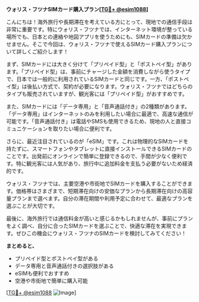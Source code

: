 **ウォリス・フツナSIMカード購入プラン[[TG💪+ @esim1088](https://t.me/s/esim1088)]**

こんにちは！海外旅行や長期滞在を考えている方にとって、現地での通信手段は非常に重要です。特にウォリス・フツナでは、インターネット環境が整っている場所でも、日本との連絡や地図アプリを使うためにも、SIMカードの準備は欠かせません。そこで今回は、ウォリス・フツナで使えるSIMカード購入プランについて詳しくご紹介します！

まず、SIMカードには大きく分けて「プリペイド型」と「ポストペイ型」があります。「プリペイド型」は、事前にチャージした金額を消費しながら使うタイプで、日本では一般的に利用されているSIMカードと同じです。一方、「ポストペイ型」は後払い方式で、契約が必要になります。ウォリス・フツナではどちらのタイプも販売されていますが、観光客には「プリペイド型」がおすすめです。

また、SIMカードには「データ専用」と「音声通話付き」の2種類があります。「データ専用」はインターネットのみを利用したい場合に最適で、高速な通信が可能です。「音声通話付き」は電話やSMSも使用できるため、現地の人と直接コミュニケーションを取りたい場合に便利です。

さらに、最近注目されているのが「eSIM」です。これは物理的なSIMカードを持たずに、スマートフォンやタブレットに直接インストールできるSIMカードのことです。出発前にオンラインで簡単に登録できるので、手間が少なく便利です。特に観光客には人気があり、旅行中に追加料金を支払う必要がないため経済的です。

ウォリス・フツナでは、主要空港や市街地でSIMカードを購入することができます。価格帯はさまざまで、短期滞在向けの安価なプランから長期滞在向けの高容量プランまで選べます。自分の滞在期間や利用予定に合わせて、最適なプランを選ぶことが大切です。

最後に、海外旅行では通信料金が高いと感じるかもしれませんが、事前にプランをよく調べ、自分に合ったSIMカードを選ぶことで、快適な滞在を実現できます。ぜひこの機会にウォリス・フツナのSIMカードを検討してみてください！

**まとめると、**
- プリペイド型とポストペイ型がある
- データ専用と音声通話付きの選択肢がある
- eSIMも便利でおすすめ
- 空港や市街地で簡単に購入可能

[[TG💪+ @esim1088](https://t.me/s/esim1088) ![Image](https://i.postimg.cc/Y0z9fWf4/image.png)]